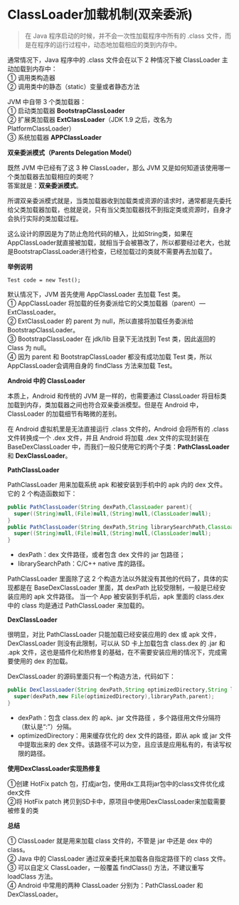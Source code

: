 # ClassLoader加载机制(双亲委派)

>在 Java 程序启动的时候，并不会一次性加载程序中所有的 .class 文件，而是在程序的运行过程中，动态地加载相应的类到内存中。

通常情况下，Java 程序中的 .class 文件会在以下 2 种情况下被 ClassLoader 主动加载到内存中：  
① 调用类构造器  
② 调用类中的静态（static）变量或者静态方法

JVM 中自带 3 个类加载器：  
① 启动类加载器 **BootstrapClassLoader**  
② 扩展类加载器 **ExtClassLoader**（JDK 1.9 之后，改名为 PlatformClassLoader）  
③ 系统加载器 **APPClassLoader**  

**双亲委派模式（Parents Delegation Model）**

既然 JVM 中已经有了这 3 种 ClassLoader，那么 JVM 又是如何知道该使用哪一个类加载器去加载相应的类呢？  
答案就是：**双亲委派模式**。

所谓双亲委派模式就是，当类加载器收到加载类或资源的请求时，通常都是先委托给父类加载器加载，也就是说，只有当父类加载器找不到指定类或资源时，自身才会执行实际的类加载过程。

这么设计的原因是为了防止危险代码的植入，比如String类，如果在AppClassLoader就直接被加载，就相当于会被篡改了，所以都要经过老大，也就是BootstrapClassLoader进行检查，已经加载过的类就不需要再去加载了。

**举例说明**  

```Test code = new Test();```  

默认情况下，JVM 首先使用 AppClassLoader 去加载 Test 类。  
① AppClassLoader 将加载的任务委派给它的父类加载器（parent）—ExtClassLoader。  
② ExtClassLoader 的 parent 为 null，所以直接将加载任务委派给 BootstrapClassLoader。  
③ BootstrapClassLoader 在 jdk/lib 目录下无法找到 Test 类，因此返回的 Class 为 null。  
④ 因为 parent 和 BootstrapClassLoader 都没有成功加载 Test 类，所以AppClassLoader会调用自身的 findClass 方法来加载 Test。

**Android 中的 ClassLoader**  

本质上，Android 和传统的 JVM 是一样的，也需要通过 ClassLoader 将目标类加载到内存，类加载器之间也符合双亲委派模型。但是在 Android 中， ClassLoader 的加载细节有略微的差别。

在 Android 虚拟机里是无法直接运行 .class 文件的，Android 会将所有的 .class 文件转换成一个 .dex 文件，并且 Android 将加载 .dex 文件的实现封装在 BaseDexClassLoader 中，而我们一般只使用它的两个子类：**PathClassLoader** 和 **DexClassLoader**。

**PathClassLoader**  

PathClassLoader 用来加载系统 apk 和被安装到手机中的 apk 内的 dex 文件。它的 2 个构造函数如下：

```java
public PathClassLoader(String dexPath,ClassLoader parent){
  super((String)null,(File)null,(String)null,(ClassLoader)null);
}
public PathClassLoader(String dexPath,String librarySearchPath,ClassLoader parent){
  super((String)null,(File)null,(String)null,(ClassLoader)null);
}
```

- dexPath：dex 文件路径，或者包含 dex 文件的 jar 包路径；
- librarySearchPath：C/C++ native 库的路径。

PathClassLoader 里面除了这 2 个构造方法以外就没有其他的代码了，具体的实现都是在 BaseDexClassLoader 里面，其 dexPath 比较受限制，一般是已经安装应用的 apk 文件路径。
当一个 App 被安装到手机后，apk 里面的 class.dex 中的 class 均是通过 PathClassLoader 来加载的。

**DexClassLoader**

很明显，对比 PathClassLoader 只能加载已经安装应用的 dex 或 apk 文件，DexClassLoader 则没有此限制，可以从 SD 卡上加载包含 class.dex 的 .jar 和 .apk 文件，这也是插件化和热修复的基础，在不需要安装应用的情况下，完成需要使用的 dex 的加载。

DexClassLoader 的源码里面只有一个构造方法，代码如下：

```java
public DexClassLoader(String dexPath,String optimizedDirectory,String libraryPath,ClassLoader parent){
  super(dexPath,new File(optimizedDirectory),libraryPath,parent);
}
```

- dexPath：包含 class.dex 的 apk、jar 文件路径 ，多个路径用文件分隔符（默认是“:”）分隔。
- optimizedDirectory：用来缓存优化的 dex 文件的路径，即从 apk 或 jar 文件中提取出来的 dex 文件。该路径不可以为空，且应该是应用私有的，有读写权限的路径。

**使用DexClassLoader实现热修复**

①创建 HotFix patch 包，打成jar包，使用dx工具将jar包中的class文件优化成dex文件  
②将 HotFix patch 拷贝到SD卡中，原项目中使用DexClassLoader来加载需要被修复的类

**总结**

① ClassLoader 就是用来加载 class 文件的，不管是 jar 中还是 dex 中的 class。  
② Java 中的 ClassLoader 通过双亲委托来加载各自指定路径下的 class 文件。  
③ 可以自定义 ClassLoader，一般覆盖 findClass() 方法，不建议重写 loadClass 方法。  
④ Android 中常用的两种 ClassLoader 分别为：PathClassLoader 和 DexClassLoader。  
